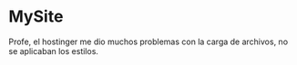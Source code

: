 # MySite

Profe, el hostinger me dio muchos problemas con la carga de archivos, no se aplicaban los estilos.
